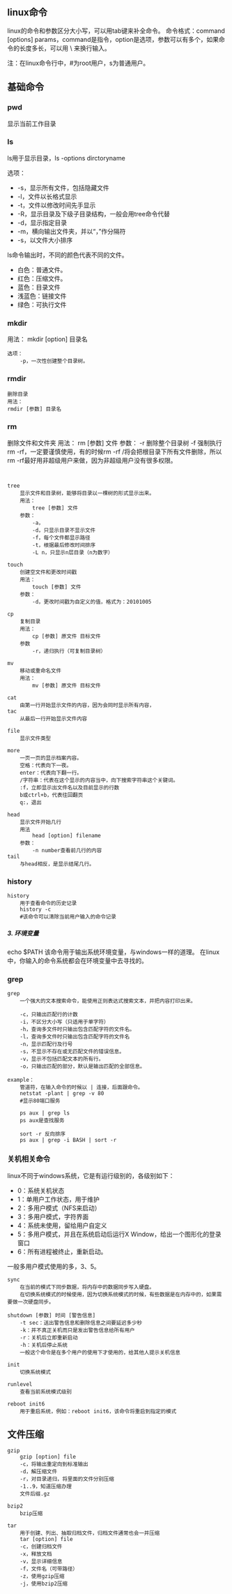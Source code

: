 ## linux命令
linux的命令和参数区分大小写，可以用tab键来补全命令。
命令格式：command [options] params，command是指令，option是选项，参数可以有多个，如果命令的长度多长，可以用 \ 来换行输入。

注：在linux命令行中，#为root用户，s为普通用户。

## 基础命令

### pwd
显示当前工作目录

### ls
ls用于显示目录，ls -options dirctoryname

选项：
- -s，显示所有文件，包括隐藏文件
- -l，文件以长格式显示
- -t，文件以修改时间先手显示
- -R，显示目录及下级子目录结构，一般会用tree命令代替
- -d，显示指定目录
- -m，横向输出文件夹，并以“，”作分隔符
- -s，以文件大小排序

ls命令输出时，不同的颜色代表不同的文件。
- 白色：普通文件。
- 红色：压缩文件。
- 蓝色：目录文件
- 浅蓝色：链接文件
- 绿色：可执行文件

### mkdir
用法：
		mkdir [option] 目录名
	
	选项：
		-p，一次性创建整个目录树。

### rmdir
	删除目录
	用法：
	rmdir [参数] 目录名
### rm
删除文件和文件夹
	用法：
		rm [参数] 	文件
	参数：
		-r 删除整个目录树
		-f 强制执行
	rm -rf，一定要谨慎使用，有的时候rm -rf /将会把根目录下所有文件删除，所以rm -rf最好用非超级用户来做，因为非超级用户没有很多权限。

```


tree
	显示文件和目录树，能够将目录以一棵树的形式显示出来。
	用法：
		tree [参数] 文件
	参数：
		-a，
		-d，只显示目录不显示文件
		-f，每个文件都显示路径
		-t，根据最后修改时间排序
		-L n，只显示n层目录（n为数字）

touch
	创建空文件和更改时间戳
	用法：
		touch [参数] 文件
	参数：
		-d，更改时间戳为自定义的值，格式为：20101005

cp
	复制目录
	用法：
		cp [参数] 原文件 目标文件
	参数
		-r，递归执行（可复制目录树）

mv
	移动或重命名文件
	用法：
		mv [参数] 原文件 目标文件 

cat
	由第一行开始显示文件的内容，因为会同时显示所有内容，
tac
	从最后一行开始显示文件内容

file
	显示文件类型

more
	一页一页的显示档案内容。
	空格：代表向下一夜。
	enter：代表向下翻一行。
	/字符串：代表在这个显示的内容当中，向下搜索字符串这个关键词。
	:f，立即显示出文件名以及目前显示的行数
	b或ctrl+b，代表往回翻页
	q:，退出

head
	显示文件开始几行
	用法
		head [option] filename
	参数：
		-n number查看前几行的内容
tail
	与head相反，是显示结尾几行。
```


### history
```
history
	用于查看命令的历史记录
	history -c
	#该命令可以清除当前用户输入的命令记录
```

##### 3. 环境变量
echo $PATH
该命令用于输出系统环境变量，与windows一样的道理。
在linux中，你输入的命令系统都会在环境变量中去寻找的。

### grep
```
grep
	一个强大的文本搜索命令，能使用正则表达式搜索文本，并把内容打印出来。

	-c，只输出匹配行的计数
	-i，不区分大小写（只适用于单字符）
	-h，查询多文件时只输出包含匹配字符的文件名。
	-l，查询多文件时只输出包含匹配字符的文件名
	-n，显示匹配行及行号
	-s，不显示不存在或无匹配文件的错误信息。
	-v，显示不包括匹配文本的所有行。
	-o，只输出匹配的部分，默认是输出匹配的全部信息。

example：
	管道符，在输入命令的时候以 | 连接，后面跟命令。
	netstat -plant | grep -v 80
	#显示80端口服务	

	ps aux | grep ls
	ps aux是查找服务
	
	sort -r 反向排序
	ps aux | grep -i BASH | sort -r
```


### 关机相关命令
linux不同于windows系统，它是有运行级别的，各级别如下：
- 0：系统关机状态
- 1：单用户工作状态，用于维护
- 2：多用户模式（NFS来启动）
- 3：多用户模式，字符界面
- 4：系统未使用，留给用户自定义
- 5：多用户模式，并且在系统启动后运行X Window，给出一个图形化的登录窗口
- 6：所有进程被终止，重新启动。

一般多用户模式使用的多，3、5。

```
sync
	在当前的模式下同步数据，将内存中的数据同步写入硬盘。
	在切换系统模式的时候使用，因为切换系统模式的时候，有些数据是在内存中的，如果需要做一次硬盘同步。

shutdown [参数] 时间 [警告信息]
	-t sec：送出警告信息和删除信息之间要延迟多少秒
	-k：并不真正关机而只是发出警告信息给所有用户
	-r：关机后立即重新启动
	-h：关机后停止系统
	一般这个命令是在多个用户的使用下才使用的，给其他人提示关机信息

init
	切换系统模式

runlevel
	查看当前系统模式级别
	
reboot init6
	用于重启系统，例如：reboot init6，该命令将重启到指定的模式
```

## 文件压缩
```
gzip
	gzip [option] file
	-c，将输出重定向到标准输出
	-d，解压缩文件
	-r，对目录递归，将里面的文件分别压缩
	-1..9，知道压缩办理
	文件后缀.gz

bzip2
	bzip压缩

tar
	用于创建、列出、抽取归档文件，归档文件通常也会一并压缩
	tar [option] file
	-c，创建归档文件
	-x，释放文档
	-v，显示详细信息
	-f，文件名（可带路径）
	-z，使用gzip压缩
	-j，使用bzip2压缩
```
